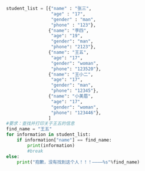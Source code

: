 
<BlogInfo id="691" title="21.遍历字典的列表" author="白日梦想猿" pv=0 read_times=0 pre_cost_time=0分44秒 category="高级变量类型" tag_list="['高级变量类型']" create_time="2020.02.13 09:01:08" update_time="2020.02.13 09:27:19" />

```python
student_list = [{"name" : "张三",
                 "age" : "17",
                 "gender" : "man",
                 "phone" : "123"},
                {"name": "李四",
                 "age": "19",
                 "gender": "man",
                 "phone": "2123"},
                {"name": "王五",
                 "age": "17",
                 "gender": "woman",
                 "phone": "123520"},
                {"name": "王小二",
                 "age": "17",
                 "gender": "man",
                 "phone": "12345"},
                {"name": "小美眉",
                 "age": "17",
                 "gender": "woman",
                 "phone": "123446"},
                ]
#要求：查找并打印关于王五的信息
find_name = "王五"
for information in student_list:
    if information["name"] == find_name:
        print(information)
        #break
else:
    print("抱歉，没有找到这个人！！！————%s"%find_name)
```
